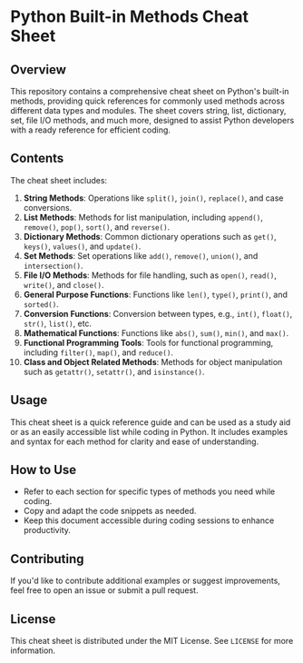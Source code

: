 # Python Built-in Methods Cheat Sheet

## Overview
This repository contains a comprehensive cheat sheet on Python's built-in methods, providing quick references for commonly used methods across different data types and modules. The sheet covers string, list, dictionary, set, file I/O methods, and much more, designed to assist Python developers with a ready reference for efficient coding.

## Contents
The cheat sheet includes:
1. **String Methods**: Operations like `split()`, `join()`, `replace()`, and case conversions.
2. **List Methods**: Methods for list manipulation, including `append()`, `remove()`, `pop()`, `sort()`, and `reverse()`.
3. **Dictionary Methods**: Common dictionary operations such as `get()`, `keys()`, `values()`, and `update()`.
4. **Set Methods**: Set operations like `add()`, `remove()`, `union()`, and `intersection()`.
5. **File I/O Methods**: Methods for file handling, such as `open()`, `read()`, `write()`, and `close()`.
6. **General Purpose Functions**: Functions like `len()`, `type()`, `print()`, and `sorted()`.
7. **Conversion Functions**: Conversion between types, e.g., `int()`, `float()`, `str()`, `list()`, etc.
8. **Mathematical Functions**: Functions like `abs()`, `sum()`, `min()`, and `max()`.
9. **Functional Programming Tools**: Tools for functional programming, including `filter()`, `map()`, and `reduce()`.
10. **Class and Object Related Methods**: Methods for object manipulation such as `getattr()`, `setattr()`, and `isinstance()`.

## Usage
This cheat sheet is a quick reference guide and can be used as a study aid or as an easily accessible list while coding in Python. It includes examples and syntax for each method for clarity and ease of understanding.

## How to Use
- Refer to each section for specific types of methods you need while coding.
- Copy and adapt the code snippets as needed.
- Keep this document accessible during coding sessions to enhance productivity.

## Contributing
If you'd like to contribute additional examples or suggest improvements, feel free to open an issue or submit a pull request.

## License
This cheat sheet is distributed under the MIT License. See `LICENSE` for more information.

